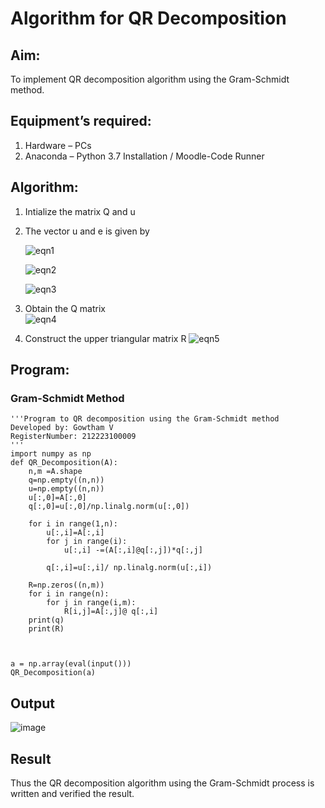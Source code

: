 # Algorithm for QR Decomposition
## Aim:
To implement QR decomposition algorithm using the Gram-Schmidt method.
## Equipment’s required:
1.	Hardware – PCs
2.	Anaconda – Python 3.7 Installation / Moodle-Code Runner
## Algorithm:
1.	Intialize the matrix Q and u
2.	The vector u and e is given by

    ![eqn1](./ex4.jpg)

    ![eqn2](./ex6.jpg)

    ![eqn3](./ex3.jpg)

3.	Obtain the Q matrix   
    ![eqn4](./ex1.jpg)
4.	Construct the upper triangular matrix R
    ![eqn5](./ex2.jpg)



## Program:
### Gram-Schmidt Method
```
'''Program to QR decomposition using the Gram-Schmidt method
Developed by: Gowtham V
RegisterNumber: 212223100009
'''
import numpy as np
def QR_Decomposition(A):
    n,m =A.shape
    q=np.empty((n,n))
    u=np.empty((n,n))
    u[:,0]=A[:,0]
    q[:,0]=u[:,0]/np.linalg.norm(u[:,0])
    
    for i in range(1,n):
        u[:,i]=A[:,i]
        for j in range(i):
            u[:,i] -=(A[:,i]@q[:,j])*q[:,j]
            
        q[:,i]=u[:,i]/ np.linalg.norm(u[:,i])
        
    R=np.zeros((n,m))
    for i in range(n):
        for j in range(i,m):
            R[i,j]=A[:,j]@ q[:,i]
    print(q)
    print(R)
        
        
        
a = np.array(eval(input()))
QR_Decomposition(a)
```

## Output
![image](https://github.com/Gowtham-jk/QRdecomposition/assets/149857834/d39a8987-2eb1-4ab2-b0db-8fa3b39a3dce)

## Result
Thus the QR decomposition algorithm using the Gram-Schmidt process is written and verified the result.
